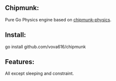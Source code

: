 ## Chipmunk:
Pure Go Physics engine based on [chipmunk-physics].

## Install:
go install github.com/vova616/chipmunk

## Features:
All except sleeping and constraint.

[chipmunk-physics]: http://chipmunk-physics.net/
